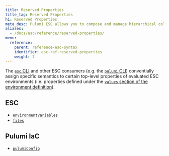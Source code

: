 ```yaml
---
title: Reserved Properties
title_tag: Reserved Properties
h1: Reserved Properties
meta_desc: Pulumi ESC allows you to compose and manage hierarchical collections of configuration and secrets and consume them in various ways.
aliases:
  - /docs/esc/reference/reserved-properties/
menu:
  reference:
    parent: reference-esc-syntax
    identifier: esc-ref-reserved-properties
    weight: 7
---
```


The [`esc` CLI](/docs/install/esc/) and other ESC consumers (e.g. the [`pulumi` CLI](/docs/install/)) conventially assign specific semantics to certain top-level properties of evaluated ESC environments (i.e. properties defined under the [`values` section of the environment definition](/docs/reference/esc-syntax/top-level-keys/values)).

## ESC

- [`environmentVariables`](/docs/reference/esc-syntax/reserved-properties/environment-variables)
- [`files`](/docs/reference/esc-syntax/reserved-properties/files)

## Pulumi IaC

- [`pulumiConfig`](/docs/reference/esc-syntax/reserved-properties/pulumi-config)
